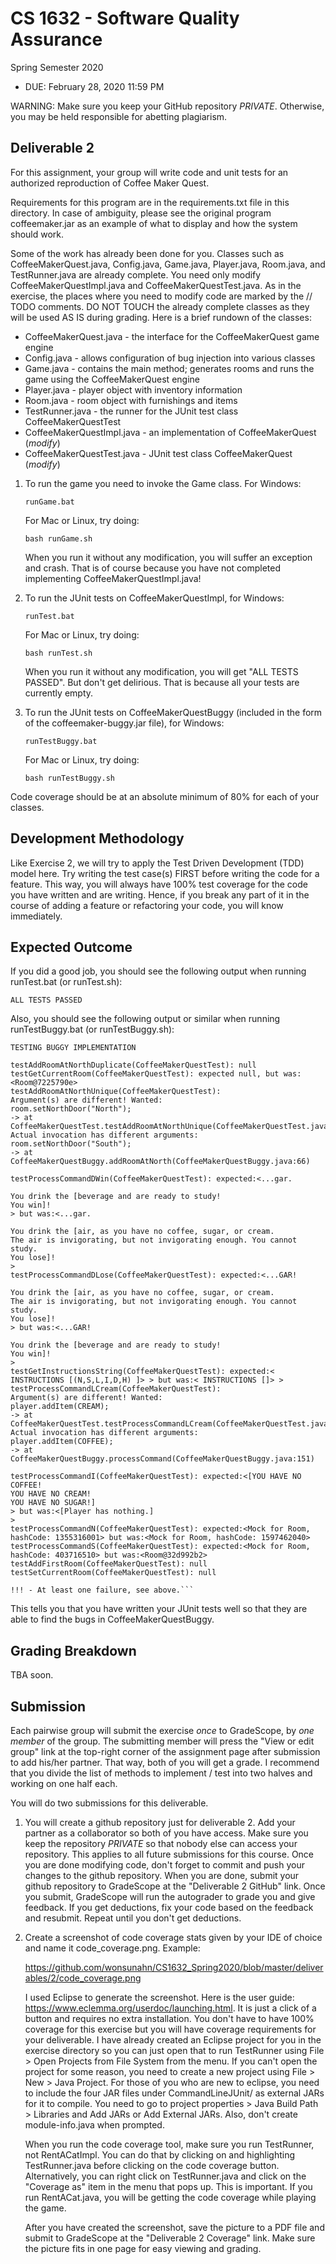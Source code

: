 # CS 1632 - Software Quality Assurance
Spring Semester 2020

* DUE: February 28, 2020 11:59 PM

WARNING: Make sure you keep your GitHub repository _PRIVATE_.  Otherwise, you may be held responsible for abetting plagiarism.

## Deliverable 2

For this assignment, your group will write code and unit tests for an
authorized reproduction of Coffee Maker Quest.  

Requirements for this program are in the requirements.txt file in this
directory.  In case of ambiguity, please see the original program
coffeemaker.jar as an example of what to display and how the system should
work.

Some of the work has already been done for you.  Classes such as
CoffeeMakerQuest.java, Config.java, Game.java, Player.java, Room.java, and
TestRunner.java are already complete.  You need only modify
CoffeeMakerQuestImpl.java and CoffeeMakerQuestTest.java.  As in the
exercise, the places where you need to modify code are marked by the // TODO
comments.  DO NOT TOUCH the already complete classes as they will be used AS
IS during grading.  Here is a brief rundown of the classes:

* CoffeeMakerQuest.java - the interface for the CoffeeMakerQuest game engine
* Config.java - allows configuration of bug injection into various classes
* Game.java - contains the main method; generates rooms and runs the game using the CoffeeMakerQuest engine
* Player.java - player object with inventory information
* Room.java - room object with furnishings and items
* TestRunner.java - the runner for the JUnit test class CoffeeMakerQuestTest
* CoffeeMakerQuestImpl.java - an implementation of CoffeeMakerQuest (_modify_)
* CoffeeMakerQuestTest.java - JUnit test class CoffeeMakerQuest (_modify_)


1. To run the game you need to invoke the Game class.  For Windows:
    ```
    runGame.bat
    ```
    For Mac or Linux, try doing:
    ```
    bash runGame.sh
    ```
    When you run it without any modification, you will suffer an exception and crash.  That is of course because you have not completed implementing CoffeeMakerQuestImpl.java!

1. To run the JUnit tests on CoffeeMakerQuestImpl, for Windows:
    ```
    runTest.bat
    ```
    For Mac or Linux, try doing:
    ```
    bash runTest.sh
    ```
    When you run it without any modification, you will get "ALL TESTS PASSED".  But don't get delirious.  That is because all your tests are currently empty.

1. To run the JUnit tests on CoffeeMakerQuestBuggy (included in the form of
   the coffeemaker-buggy.jar file), for Windows:
    ```
    runTestBuggy.bat
    ```
    For Mac or Linux, try doing:
    ```
    bash runTestBuggy.sh
    ```

Code coverage should be at an absolute minimum of 80% for each of your classes.

## Development Methodology

Like Exercise 2, we will try to apply the Test Driven Development (TDD) model
here.  Try writing the test case(s) FIRST before writing the code for a
feature.  This way, you will always have 100% test coverage for the code you
have written and are writing.  Hence, if you break any part of it in the course
of adding a feature or refactoring your code, you will know immediately.

## Expected Outcome

If you did a good job, you should see the following output when running runTest.bat (or runTest.sh):
```
ALL TESTS PASSED
```

Also, you should see the following output or similar when running runTestBuggy.bat (or runTestBuggy.sh):
```
TESTING BUGGY IMPLEMENTATION

testAddRoomAtNorthDuplicate(CoffeeMakerQuestTest): null
testGetCurrentRoom(CoffeeMakerQuestTest): expected null, but was:<Room@7225790e>
testAddRoomAtNorthUnique(CoffeeMakerQuestTest):
Argument(s) are different! Wanted:
room.setNorthDoor("North");
-> at CoffeeMakerQuestTest.testAddRoomAtNorthUnique(CoffeeMakerQuestTest.java:124)
Actual invocation has different arguments:
room.setNorthDoor("South");
-> at CoffeeMakerQuestBuggy.addRoomAtNorth(CoffeeMakerQuestBuggy.java:66)

testProcessCommandDWin(CoffeeMakerQuestTest): expected:<...gar.

You drink the [beverage and are ready to study!
You win]!
> but was:<...gar.

You drink the [air, as you have no coffee, sugar, or cream.
The air is invigorating, but not invigorating enough. You cannot study.
You lose]!
>
testProcessCommandDLose(CoffeeMakerQuestTest): expected:<...GAR!

You drink the [air, as you have no coffee, sugar, or cream.
The air is invigorating, but not invigorating enough. You cannot study.
You lose]!
> but was:<...GAR!

You drink the [beverage and are ready to study!
You win]!
>
testGetInstructionsString(CoffeeMakerQuestTest): expected:< INSTRUCTIONS [(N,S,L,I,D,H) ]> > but was:< INSTRUCTIONS []> >
testProcessCommandLCream(CoffeeMakerQuestTest):
Argument(s) are different! Wanted:
player.addItem(CREAM);
-> at CoffeeMakerQuestTest.testProcessCommandLCream(CoffeeMakerQuestTest.java:199)
Actual invocation has different arguments:
player.addItem(COFFEE);
-> at CoffeeMakerQuestBuggy.processCommand(CoffeeMakerQuestBuggy.java:151)

testProcessCommandI(CoffeeMakerQuestTest): expected:<[YOU HAVE NO COFFEE!
YOU HAVE NO CREAM!
YOU HAVE NO SUGAR!]
> but was:<[Player has nothing.]
>
testProcessCommandN(CoffeeMakerQuestTest): expected:<Mock for Room, hashCode: 1355316001> but was:<Mock for Room, hashCode: 1597462040>
testProcessCommandS(CoffeeMakerQuestTest): expected:<Mock for Room, hashCode: 403716510> but was:<Room@32d992b2>
testAddFirstRoom(CoffeeMakerQuestTest): null
testSetCurrentRoom(CoffeeMakerQuestTest): null

!!! - At least one failure, see above.```
```
This tells you that you have written your JUnit tests well so that they are able to find the bugs in CoffeeMakerQuestBuggy.

## Grading Breakdown

TBA soon.

## Submission

Each pairwise group will submit the exercise *once* to GradeScope, by *one member* of the group.  The submitting member will press the "View or edit group" link at the top-right corner of the assignment page after submission to add his/her partner.  That way, both of you will get a grade.  I recommend that you divide the list of methods to implement / test into two halves and working on one half each.

You will do two submissions for this deliverable.

1. You will create a github repository just for deliverable 2.  Add your partner as a collaborator so both of you have access.  Make sure you keep the repository *PRIVATE* so that nobody else can access your repository.  This applies to all future submissions for this course.  Once you are done modifying code, don't forget to commit and push your changes to the github repository.  When you are done, submit your github repository to GradeScope at the "Deliverable 2 GitHub" link.  Once you submit, GradeScope will run the autograder to grade you and give feedback.  If you get deductions, fix your code based on the feedback and resubmit.  Repeat until you don't get deductions.

1. Create a screenshot of code coverage stats given by your IDE of choice and name it code_coverage.png. Example:

    https://github.com/wonsunahn/CS1632_Spring2020/blob/master/deliverables/2/code_coverage.png

    I used Eclipse to generate the screenshot.  Here is the user guide: https://www.eclemma.org/userdoc/launching.html.  It is just a click of a button and requires no extra installation.  You don't have to have 100% coverage for this exercise but you will have coverage requirements for your deliverable.  I have already created an Eclipse project for you in the exercise directory so you can just open that to run TestRunner using File > Open Projects from File System from the menu.  If you can't open the project for some reason, you need to create a new project using File > New > Java Project.  For those of you who are new to eclipse, you need to include the four JAR files under CommandLineJUnit/ as external JARs for it to compile.  You need to go to project properties > Java Build Path > Libraries and Add JARs or Add External JARs.  Also, don't create module-info.java when prompted.
    
    When you run the code coverage tool, make sure you run TestRunner, not RentACatImpl.  You can do that by clicking on and highlighting TestRunner.java before clicking on the code coverage button.  Alternatively, you can right click on TestRunner.java and click on the "Coverage as" item in the menu that pops up.  This is important.  If you run RentACat.java, you will be getting the code coverage while playing the game.

    After you have created the screenshot, save the picture to a PDF file and submit to GradeScope at the "Deliverable 2 Coverage" link.  Make sure the picture fits in one page for easy viewing and grading.
